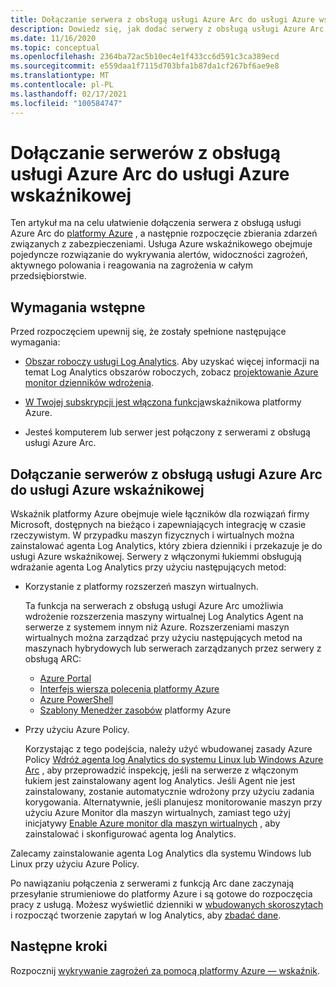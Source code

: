 ```yaml
---
title: Dołączanie serwera z obsługą usługi Azure Arc do usługi Azure wskaźnikowego
description: Dowiedz się, jak dodać serwery z obsługą usługi Azure Arc do usługi Azure wskaźnikowej i aktywnie monitorować ich stan zabezpieczeń.
ms.date: 11/16/2020
ms.topic: conceptual
ms.openlocfilehash: 2364ba72ac5b10ec4e1f433cc6d591c3ca389ecd
ms.sourcegitcommit: e559daa1f7115d703bfa1b87da1cf267bf6ae9e8
ms.translationtype: MT
ms.contentlocale: pl-PL
ms.lasthandoff: 02/17/2021
ms.locfileid: "100584747"
---
```

# <a name="onboard-azure-arc-enabled-servers-to-azure-sentinel"></a>Dołączanie serwerów z obsługą usługi Azure Arc do usługi Azure wskaźnikowej

Ten artykuł ma na celu ułatwienie dołączenia serwera z obsługą usługi Azure Arc do [platformy Azure](../../sentinel/overview.md) , a następnie rozpoczęcie zbierania zdarzeń związanych z zabezpieczeniami. Usługa Azure wskaźnikowego obejmuje pojedyncze rozwiązanie do wykrywania alertów, widoczności zagrożeń, aktywnego polowania i reagowania na zagrożenia w całym przedsiębiorstwie.

## <a name="prerequisites"></a>Wymagania wstępne

Przed rozpoczęciem upewnij się, że zostały spełnione następujące wymagania:

- [Obszar roboczy usługi Log Analytics](../../azure-monitor/logs/data-platform-logs.md). Aby uzyskać więcej informacji na temat Log Analytics obszarów roboczych, zobacz [projektowanie Azure monitor dzienników wdrożenia](../../azure-monitor/logs/design-logs-deployment.md).

- [W Twojej subskrypcji jest włączona funkcja](../../sentinel/quickstart-onboard.md)wskaźnikowa platformy Azure.

- Jesteś komputerem lub serwer jest połączony z serwerami z obsługą usługi Azure Arc.

## <a name="onboard-azure-arc-enabled-servers-to-azure-sentinel"></a>Dołączanie serwerów z obsługą usługi Azure Arc do usługi Azure wskaźnikowej

Wskaźnik platformy Azure obejmuje wiele łączników dla rozwiązań firmy Microsoft, dostępnych na bieżąco i zapewniających integrację w czasie rzeczywistym. W przypadku maszyn fizycznych i wirtualnych można zainstalować agenta Log Analytics, który zbiera dzienniki i przekazuje je do usługi Azure wskaźnikowej. Serwery z włączonymi łukiemmi obsługują wdrażanie agenta Log Analytics przy użyciu następujących metod:

- Korzystanie z platformy rozszerzeń maszyn wirtualnych.

    Ta funkcja na serwerach z obsługą usługi Azure Arc umożliwia wdrożenie rozszerzenia maszyny wirtualnej Log Analytics Agent na serwerze z systemem innym niż Azure. Rozszerzeniami maszyn wirtualnych można zarządzać przy użyciu następujących metod na maszynach hybrydowych lub serwerach zarządzanych przez serwery z obsługą ARC:

    - [Azure Portal](manage-vm-extensions-portal.md)
    - [Interfejs wiersza polecenia platformy Azure](manage-vm-extensions-cli.md)
    - [Azure PowerShell](manage-vm-extensions-powershell.md)
    - [Szablony Menedżer zasobów](manage-vm-extensions-template.md) platformy Azure

- Przy użyciu Azure Policy.

    Korzystając z tego podejścia, należy użyć wbudowanej zasady Azure Policy [Wdróż agenta log Analytics do systemu Linux lub Windows Azure Arc](../../governance/policy/samples/built-in-policies.md#monitoring) , aby przeprowadzić inspekcję, jeśli na serwerze z włączonym łukiem jest zainstalowany agent log Analytics. Jeśli Agent nie jest zainstalowany, zostanie automatycznie wdrożony przy użyciu zadania korygowania. Alternatywnie, jeśli planujesz monitorowanie maszyn przy użyciu Azure Monitor dla maszyn wirtualnych, zamiast tego użyj inicjatywy [Enable Azure monitor dla maszyn wirtualnych](../../governance/policy/samples/built-in-initiatives.md#monitoring) , aby zainstalować i skonfigurować agenta log Analytics.

Zalecamy zainstalowanie agenta Log Analytics dla systemu Windows lub Linux przy użyciu Azure Policy.

Po nawiązaniu połączenia z serwerami z funkcją Arc dane zaczynają przesyłanie strumieniowe do platformy Azure i są gotowe do rozpoczęcia pracy z usługą. Możesz wyświetlić dzienniki w [wbudowanych skoroszytach](../../sentinel/quickstart-get-visibility.md) i rozpocząć tworzenie zapytań w log Analytics, aby [zbadać dane](../../sentinel/tutorial-investigate-cases.md).

## <a name="next-steps"></a>Następne kroki

Rozpocznij [wykrywanie zagrożeń za pomocą platformy Azure — wskaźnik](../../sentinel/tutorial-detect-threats-built-in.md).